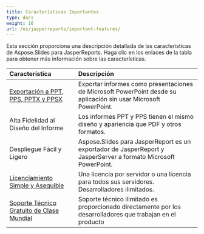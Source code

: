 ```yaml
---
title: Características Importantes
type: docs
weight: 10
url: /es/jasperreports/important-features/
---
```


Esta sección proporciona una descripción detallada de las características de Aspose.Slides para JasperReports. Haga clic en los enlaces de la tabla para obtener más información sobre las características.

|**Característica** |**Descripción** |
| :- | :- |
|[Exportación a PPT, PPS, PPTX y PPSX](/slides/es/jasperreports/ppt-pptx-pdf-and-html-export/)|Exportar informes como presentaciones de Microsoft PowerPoint desde su aplicación sin usar Microsoft PowerPoint. |
|Alta Fidelidad al Diseño del Informe|Los informes PPT y PPS tienen el mismo diseño y apariencia que PDF y otros formatos. |
|Despliegue Fácil y Ligero|Aspose.Slides para JasperReport es un exportador de JasperReport y JasperServer a formato Microsoft PowerPoint. |
|[Licenciamiento Simple y Asequible](/slides/es/jasperreports/licensing/)|Una licencia por servidor o una licencia para todos sus servidores. Desarrolladores ilimitados. |
|[Soporte Técnico Gratuito de Clase Mundial](/slides/es/jasperreports/technical-support/)|Soporte técnico ilimitado es proporcionado directamente por los desarrolladores que trabajan en el producto |